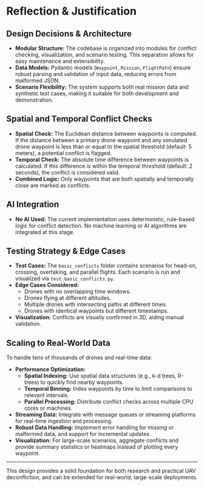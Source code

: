 

# Reflection & Justification

## Design Decisions & Architecture

- **Modular Structure:** The codebase is organized into modules for conflict checking, visualization, and scenario testing. This separation allows for easy maintenance and extensibility.
- **Data Models:** Pydantic models (`Waypoint`, `Mission`, `FlightPath`) ensure robust parsing and validation of input data, reducing errors from malformed JSON.
- **Scenario Flexibility:** The system supports both real mission data and synthetic test cases, making it suitable for both development and demonstration.

## Spatial and Temporal Conflict Checks

- **Spatial Check:** The Euclidean distance between waypoints is computed. If the distance between a primary drone waypoint and any simulated drone waypoint is less than or equal to the spatial threshold (default: 5 meters), a potential conflict is flagged.
- **Temporal Check:** The absolute time difference between waypoints is calculated. If this difference is within the temporal threshold (default: 2 seconds), the conflict is considered valid.
- **Combined Logic:** Only waypoints that are both spatially and temporally close are marked as conflicts.

## AI Integration

- **No AI Used:** The current implementation uses deterministic, rule-based logic for conflict detection. No machine learning or AI algorithms are integrated at this stage.

## Testing Strategy & Edge Cases

- **Test Cases:** The `basic_conflicts` folder contains scenarios for head-on, crossing, overtaking, and parallel flights. Each scenario is run and visualized via `test_basic_conflicts.py`.
- **Edge Cases Considered:**
  - Drones with no overlapping time windows.
  - Drones flying at different altitudes.
  - Multiple drones with intersecting paths at different times.
  - Drones with identical waypoints but different timestamps.
- **Visualization:** Conflicts are visually confirmed in 3D, aiding manual validation.

## Scaling to Real-World Data

To handle tens of thousands of drones and real-time data:
- **Performance Optimization:**
  - **Spatial Indexing:** Use spatial data structures (e.g., k-d trees, R-trees) to quickly find nearby waypoints.
  - **Temporal Binning:** Index waypoints by time to limit comparisons to relevant intervals.
  - **Parallel Processing:** Distribute conflict checks across multiple CPU cores or machines.
- **Streaming Data:** Integrate with message queues or streaming platforms for real-time ingestion and processing.
- **Robust Data Handling:** Implement error handling for missing or malformed data, and support for incremental updates.
- **Visualization:** For large-scale scenarios, aggregate conflicts and provide summary statistics or heatmaps instead of plotting every waypoint.

---

This design provides a solid foundation for both research and practical UAV deconfliction, and can be extended for real-world, large-scale deployments.
